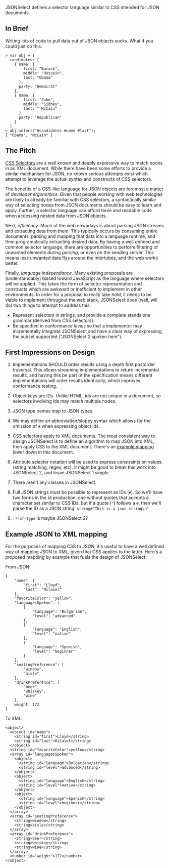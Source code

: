 JSONSelect defines a selector language similar to CSS intended for 
JSON documents.

## In Brief

Writing lots of code to pull data out of JSON objects sucks.  What if you
could just do this:

    > var obj = {
      candidates: [
        { name: {
            first: "Barack",
            middle: "Hussein",
            last: "Obama"
          },
          party: "Democrat"
        },
        { name: {
            first: "John",
            middle: "Sidney",
            last: " McCain"
          }
          party: "Republican"
        }
      ]
    > obj.select("#candidates #name #last");
    [ "Obama", "McCain" ]

## The Pitch

[CSS Selectors](http://www.w3.org/TR/css3-selectors/) are a well known
and deeply expressive way to match nodes in an XML document.  While there
have been some efforts to provide a similar mechanism for JSON, no known
serious attempts exist which attempt to leverage the actual syntax and
constructs of CSS selectors.

The benefits of a CSS-like language for JSON objects are foremost a matter
of *developer ergonomics*: Given that people working with web
technologies are likely to already be familiar with CSS selectors, a
syntactically similar way of selecting nodes from JSON documents should
be easy to learn and apply.  Further, a selector language can afford 
terse and readable code when accessing nested data from JSON objects.

Next, *efficiency*.  Much of the web nowadays is about parsing JSON
streams and extracting data from them.  This typically occurs by
consuming entire documents, parsing and mapping that data into a
language runtime, and then programatically extracting desired data.
By having a well defined and common selector language, there are
opportunities to perform filtering of unwanted elements *during
parsing*, or even on the sending server.  This means less unwanted data
flys around the intertubes, and the web works better.

Finally, *language independance*.  Many existing proposals are
(understandably) biased toward JavaScript as the language where
selectors will be applied.  This takes the form of selector
representation and constructs which are awkward or inefficient to
implement in other environments.  In order for a proposal to really
take hold, it needs to be viable to implement througout the web stack.
JSONSelect does (well, will do) two things to attempt to address this:

  * Represent selectors in strings, and provide a complete standalone
    grammar (derived from CSS selectors).
  * Be specified in conformance *levels* so that a implementor may
    incrementally integrate JSONSelect and have a clear way of expressing
    the subset supported ("JSONSelect 2 spoken here").

## First Impressions on Design

1. Implementations SHOULD order results using a depth first postorder
   traversal.  This allows streaming implementations to return
   incremental results, and having this be part of the specification
   means different implementations will order results identically, which
   improves conformance testing.

2. Object keys are IDs.  Unlike HTML, ids are not unique in a document, so
   selectors involving ids may match multiple nodes.
   
3. JSON type names map to JSON types.

4. We may define an abbreviation/sloppy syntax which allows for the
   omission of `#` when expressing object ids.
   
5. CSS selectors apply to XML documents.  The most consistent way to
   design JSONSelect is to define an algorithm to map JSON into XML,
   then apply CSS to the XML document.  There's an [example mapping](#mapping)
   lower down in this document.

6. Attribute selector notation will be used to express constraints on
   values.  (string matching, regex, etc).  It might be good to break this
   work into JSONSelect 2, and leave JSONSelect 1 simple.

7. There aren't any classes in JSONSelect.

8. Full JSON strings must be possible to represent as IDs (`#`).  So we'll
   have two forms in the id production, one without quotes that accepts a
   character set similar to CSS IDs, but if a quote (`"`) follows a `#`,
   then we'll parse the ID as a JSON string: `string#"This is a json string\n"`
    
9. `:*-of-type` is maybe JSONSelect 2?

## Example JSON to XML mapping <a name="mapping"></a>

For the purposes of mapping CSS to JSON, it's useful to have a well defined
way of mapping JSON to XML, given that CSS applies to the latter.  Here's
a proposed mapping by example that fuels the design of JSONSelect:

From JSON:

    {
        "name": {
            "first": "Lloyd",
            "last": "Hilaiel"
        },
        "favoriteColor": "yellow",
        "languagesSpoken": [
            {
                "language": "Bulgarian",
                "level": "advanced"
            },
            {
                "language": "English",
                "level": "native"
            },
            {
                "language": "Spanish",
                "level": "beginner"
            }
        ],
        "seatingPreference": [
            "window",
            "aisle"
        ],
        "drinkPreference": [
            "beer",
            "whiskey",
            "wine"
        ],
        weight: 172
    }
   
To XML: 
   
    <object>
      <object id="name">
        <string id="first">Lloyd</string>
        <string id="last">Hilaiel</string>
      </object>
      <string id="favoriteColor">yellow</string>
      <array id="languagesSpoken">
        <object>
          <string id="language">Bulgarian</string>
          <string id="level">advanced</string>
        </object>
        <object>
          <string id="language">English</string>
          <string id="level">native</string>
        </object>
        <object>
          <string id="language">Spanish</string>
          <string id="level">beginner</string>
        </object>
      </array>
      <array id="seatingPreference">
        <string>window</string>
        <string>aisle</string>
      </array>
      <array id="drinkPreference">
        <string>beer</string>
        <string>whiskey</string>
        <string>wine</string>
      </array>
      <number id="weight">172</number>
    </object>
